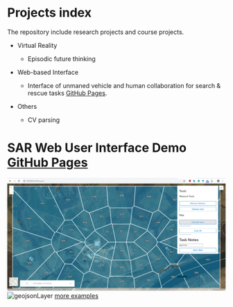 # Projects index
The repository include research projects and course projects.
- Virtual Reality
	- Episodic future thinking 

- Web-based Interface
	- Interface of unmaned vehicle and human collaboration for search & rescue tasks [GitHub Pages](https://github.com/wtianzi/SARWeb).

- Others
	- CV parsing



# SAR Web User Interface Demo [GitHub Pages](https://github.com/wtianzi/SARWeb)
![Web interface](https://github.com/wtianzi/SARWeb/blob/master/screen/screen1.png)
![geojsonLayer](https://github.com/wtianzi/SARWeb/blob/master/screen/heatmap_esri.png)
[more examples](https://github.com/wtianzi/SARWeb/blob/master/screen/)

